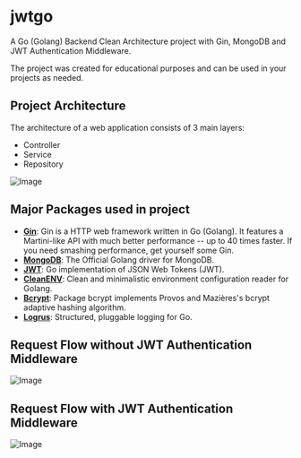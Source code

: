 # jwtgo

A Go (Golang) Backend Clean Architecture project with Gin, MongoDB and JWT Authentication Middleware.

The project was created for educational purposes and can be used in your projects as needed.

## Project Architecture
The architecture of a web application consists of 3 main layers:
- Controller
- Service
- Repository

![Image](https://raw.githubusercontent.com/Astagnar/jwtgo/refs/heads/main/assets/architecture.png)

## Major Packages used in project
- **[Gin](https://pkg.go.dev/github.com/gin-gonic/gin)**: Gin is a HTTP web framework written in Go (Golang). It features a Martini-like API with much better performance -- up to 40 times faster. If you need smashing performance, get yourself some Gin. 
- **[MongoDB](https://pkg.go.dev/go.mongodb.org/mongo-driver)**: The Official Golang driver for MongoDB.
- **[JWT](https://pkg.go.dev/github.com/golang-jwt/jwt/v5)**: Go implementation of JSON Web Tokens (JWT).
- **[CleanENV](https://pkg.go.dev/github.com/ilyakaznacheev/cleanenv)**: Clean and minimalistic environment configuration reader for Golang.
- **[Bcrypt](https://pkg.go.dev/golang.org/x/crypto/bcrypt)**: Package bcrypt implements Provos and Mazières's bcrypt adaptive hashing algorithm.
- **[Logrus](https://pkg.go.dev/github.com/sirupsen/logrus)**: Structured, pluggable logging for Go.

## Request Flow without JWT Authentication Middleware
![Image](https://raw.githubusercontent.com/Astagnar/jwtgo/refs/heads/main/assets/without-jwt.png)

## Request Flow with JWT Authentication Middleware
![Image](https://raw.githubusercontent.com/Astagnar/jwtgo/refs/heads/main/assets/with-jwt.png)
